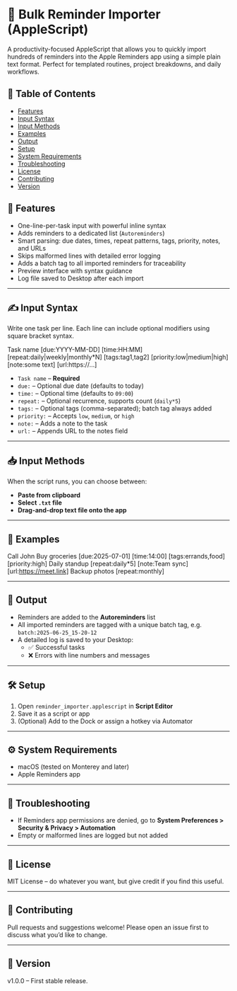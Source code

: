 # 📅 Bulk Reminder Importer (AppleScript)

A productivity-focused AppleScript that allows you to quickly import hundreds of reminders into the Apple Reminders app using a simple plain text format. Perfect for templated routines, project breakdowns, and daily workflows.

## 📑 Table of Contents
- [Features](#-features)
- [Input Syntax](#-input-syntax)
- [Input Methods](#-input-methods)
- [Examples](#-examples)
- [Output](#-output)
- [Setup](#-setup)
- [System Requirements](#-system-requirements)
- [Troubleshooting](#-troubleshooting)
- [License](#-license)
- [Contributing](#-contributing)
- [Version](#-version)

## 🚀 Features

- One-line-per-task input with powerful inline syntax
- Adds reminders to a dedicated list (`Autoreminders`)
- Smart parsing: due dates, times, repeat patterns, tags, priority, notes, and URLs
- Skips malformed lines with detailed error logging
- Adds a batch tag to all imported reminders for traceability
- Preview interface with syntax guidance
- Log file saved to Desktop after each import

---

## ✍️ Input Syntax

Write one task per line. Each line can include optional modifiers using square bracket syntax.

Task name [due:YYYY-MM-DD] [time:HH:MM] [repeat:daily|weekly|monthly*N] [tags:tag1,tag2] [priority:low|medium|high] [note:some text] [url:https://…]

- `Task name` – **Required**
- `due:` – Optional due date (defaults to today)
- `time:` – Optional time (defaults to `09:00`)
- `repeat:` – Optional recurrence, supports count (`daily*5`)
- `tags:` – Optional tags (comma-separated); batch tag always added
- `priority:` – Accepts `low`, `medium`, or `high`
- `note:` – Adds a note to the task
- `url:` – Appends URL to the notes field

---

## 📥 Input Methods

When the script runs, you can choose between:

- **Paste from clipboard**
- **Select `.txt` file**
- **Drag-and-drop text file onto the app**

---

## 🧪 Examples

Call John
Buy groceries [due:2025-07-01] [time:14:00] [tags:errands,food] [priority:high]
Daily standup [repeat:daily*5] [note:Team sync] [url:https://meet.link]
Backup photos [repeat:monthly]

---

## 📂 Output

- Reminders are added to the **Autoreminders** list
- All imported reminders are tagged with a unique batch tag, e.g. `batch:2025-06-25_15-20-12`
- A detailed log is saved to your Desktop:
  - ✅ Successful tasks
  - ❌ Errors with line numbers and messages

---

## 🛠️ Setup

1. Open `reminder_importer.applescript` in **Script Editor**
2. Save it as a script or app
3. (Optional) Add to the Dock or assign a hotkey via Automator

---

## ⚙️ System Requirements

- macOS (tested on Monterey and later)
- Apple Reminders app

---

## 🧹 Troubleshooting

- If Reminders app permissions are denied, go to **System Preferences > Security & Privacy > Automation**
- Empty or malformed lines are logged but not added

---

## 📄 License

MIT License – do whatever you want, but give credit if you find this useful.

---

## 🤝 Contributing

Pull requests and suggestions welcome! Please open an issue first to discuss what you’d like to change.

---

## 🧭 Version

v1.0.0 – First stable release.
